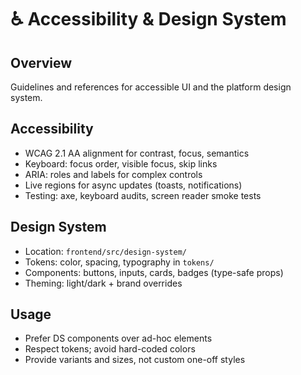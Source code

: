 # ♿ Accessibility & Design System

## Overview

Guidelines and references for accessible UI and the platform design system.

## Accessibility

- WCAG 2.1 AA alignment for contrast, focus, semantics
- Keyboard: focus order, visible focus, skip links
- ARIA: roles and labels for complex controls
- Live regions for async updates (toasts, notifications)
- Testing: axe, keyboard audits, screen reader smoke tests

## Design System

- Location: `frontend/src/design-system/`
- Tokens: color, spacing, typography in `tokens/`
- Components: buttons, inputs, cards, badges (type-safe props)
- Theming: light/dark + brand overrides

## Usage

- Prefer DS components over ad-hoc elements
- Respect tokens; avoid hard-coded colors
- Provide variants and sizes, not custom one-off styles


